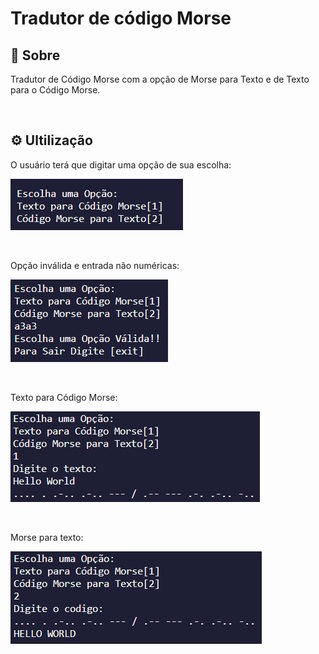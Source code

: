 # Tradutor de código Morse


## 📌 Sobre

Tradutor de Código Morse com a opção de Morse para Texto e de Texto para o Código Morse.

&nbsp;

## ⚙ Ultilização

O usuário terá que digitar uma opção de sua escolha:

![Alt text](morse_code_translator/img/image.png)

&nbsp;

Opção inválida e entrada não numéricas:

![Alt text](morse_code_translator/img/image1.png)

&nbsp;

Texto para Código Morse:

![g](morse_code_translator/img/image2.png)

&nbsp;

Morse para texto:

![Alt text](morse_code_translator/img/image3.png)
